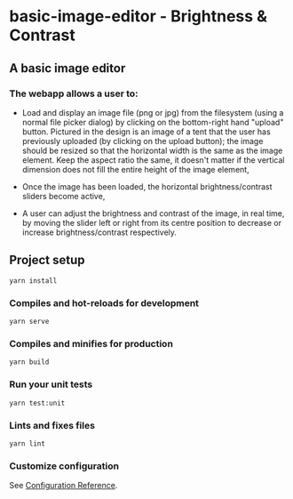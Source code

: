 # basic-image-editor - Brightness & Contrast
## A basic image editor

### The webapp allows a user to:

- Load and display an image file (png or jpg) from the filesystem (using a normal file picker dialog) by clicking on the bottom-right hand "upload" button. Pictured in the design is an image of a tent that the user has previously uploaded (by clicking on the upload button); the image should be resized so that the horizontal width is the same as the image element. Keep the aspect ratio the same, it doesn't matter if the vertical dimension does not fill the entire height of the image element,

- Once the image has been loaded, the horizontal brightness/contrast sliders become active,

- A user can adjust the brightness and contrast of the image, in real time, by moving the slider left or right from its centre position to decrease or increase brightness/contrast respectively.


## Project setup
```
yarn install
```

### Compiles and hot-reloads for development
```
yarn serve
```

### Compiles and minifies for production
```
yarn build
```

### Run your unit tests
```
yarn test:unit
```

### Lints and fixes files
```
yarn lint
```

### Customize configuration
See [Configuration Reference](https://cli.vuejs.org/config/).
